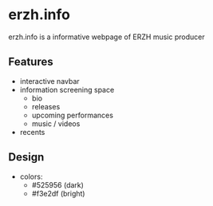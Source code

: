 erzh.info
=========

erzh.info is a informative webpage of ERZH music producer

Features
--------
- interactive navbar
- information screening space
	- bio
	- releases
	- upcoming performances
	- music / videos
- recents

Design
------
- colors: 
	- #525956 (dark)
	- #f3e2df (bright)